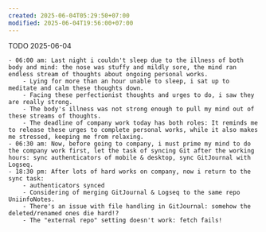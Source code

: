 ```yaml
---
created: 2025-06-04T05:29:50+07:00
modified: 2025-06-04T19:56:00+07:00
---
```

TODO 2025-06-04

	- 06:00 am: Last night i couldn't sleep due to the illness of both body and mind: the nose was stuffy and mildly sore, the mind ran endless stream of thoughts about ongoing personal works.
		- Lying for more than an hour unable to sleep, i sat up to meditate and calm these thoughts down.
		- Facing these perfectionist thoughts and urges to do, i saw they are really strong.
		- The body's illness was not strong enough to pull my mind out of these streams of thoughts.
		- The deadline of company work today has both roles: It reminds me to release these urges to complete personal works, while it also makes me stressed, keeping me from relaxing.
	- 06:30 am: Now, before going to company, i must prime my mind to do the company work first, let the task of syncing Git after the working hours: sync authenticators of mobile & desktop, sync GitJournal with Logseq.
	- 18:30 pm: After lots of hard works on company, now i return to the sync task:
		- authenticators synced
		- Considering of merging GitJournal & Logseq to the same repo UniinfoNotes.
		- There's an issue with file handling in GitJournal: somehow the deleted/renamed ones die hard!?
		- The "external repo" setting doesn't work: fetch fails!